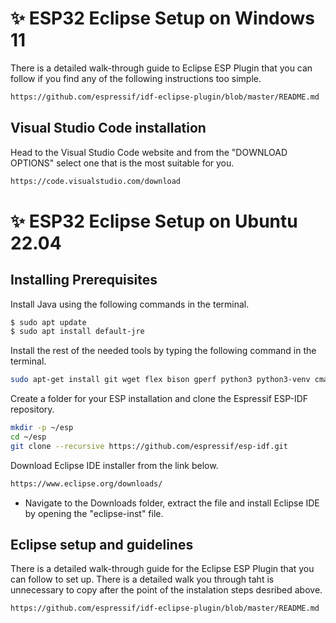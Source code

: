 # ✨ ESP32 Eclipse Setup on Windows 11
There is a detailed walk-through guide to Eclipse ESP Plugin that you can follow if you find any of the following instructions too simple.
```sh
https://github.com/espressif/idf-eclipse-plugin/blob/master/README.md
```

## Visual Studio Code installation
Head to the Visual Studio Code website and from the "DOWNLOAD OPTIONS" select one that is the most suitable for you.

```sh
https://code.visualstudio.com/download
```

# ✨ ESP32 Eclipse Setup on Ubuntu 22.04

## Installing Prerequisites
Install Java using the following commands in the terminal.
```sh
$ sudo apt update
$ sudo apt install default-jre
```
Install the rest of the needed tools by typing the following command in the terminal.
```sh
sudo apt-get install git wget flex bison gperf python3 python3-venv cmake ninja-build ccache libffi-dev libssl-dev dfu-util libusb-1.0-0
```
Create a folder for your ESP installation and clone the Espressif ESP-IDF repository.
```sh
mkdir -p ~/esp
cd ~/esp
git clone --recursive https://github.com/espressif/esp-idf.git
```
Download Eclipse IDE installer from the link below.
```sh
https://www.eclipse.org/downloads/
```
* Navigate to the Downloads folder, extract the file and install Eclipse IDE by opening the "eclipse-inst" file.

## Eclipse setup and guidelines
There is a detailed walk-through guide for the Eclipse ESP Plugin that you can follow to set up. There is a detailed walk you through taht is unnecessary to copy after the point of the instalation steps desribed above.
```sh
https://github.com/espressif/idf-eclipse-plugin/blob/master/README.md
```







